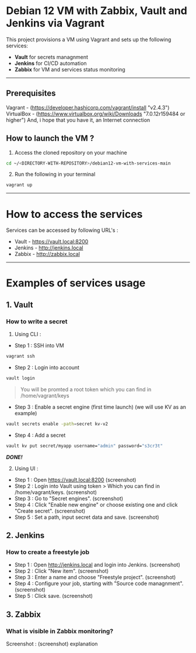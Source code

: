 # Debian 12 VM with Zabbix, Vault and Jenkins via Vagrant
This project provisions a VM using Vagrant and sets up the following services:
- **Vault** for secrets managnment
- **Jenkins** for CI/CD automation
- **Zabbix** for VM and services status monitoring
---
## Prerequisites
Vagrant - (https://developer.hashicorp.com/vagrant/install "v2.4.3")
VirtualBox - (https://www.virtualbox.org/wiki/Downloads "7.0.12r159484 or higher")
And, i hope that you have it, an Internet connection
## How to launch the VM ?
1. Access the cloned repository on your machine
```bash
cd ~/<DIRECTORY-WITH-REPOSITORY>/debian12-vm-with-services-main
```  
2. Run the following in your terminal
```bash
vagrant up
```
---

# How to access the services 
Services can be accessed by following URL's :
- Vault - https://vault.local:8200
- Jenkins - http://jenkins.local
- Zabbix - http://zabbix.local

---
# Examples of services usage
## 1. Vault
### How to write a secret
1. Using CLI :
  * Step 1 : SSH into VM
  ```bash
  vagrant ssh
  ```
  * Step 2 : Login into account
  ```bash
  vault login
  ```
  > You will be promted a root token which you can find in /home/vagrant/keys

  * Step 3 : Enable a secret engine (first time launch) (we will use KV as an example)
  ```bash
  vault secrets enable -path=secret kv-v2
  ```
  * Step 4 : Add a secret 
  ```bash
  vault kv put secret/myapp username="admin" password="s3cr3t"
  ```
**_DONE!_**

2. Using UI :
  * Step 1 : Open https://vault.local:8200
  (screenshot)
  * Step 2 : Login into Vault using token > Which you can find in /home/vagrant/keys. 
  (screenshot)
  * Step 3 : Go to "Secret engines".
  (screenshot)
  * Step 4 : Click "Enable new engine" or choose existing one and click "Create secret".
  (screenshot)
  * Step 5 : Set a path, input secret data and save.
  (screenshot)

## 2. Jenkins
###  How to create a freestyle job
  * Step 1 : Open http://jenkins.local and login into Jenkins.
  (screenshot)
  * Step 2 : Click "New item".
  (screenshot)
  * Step 3 : Enter a name and choose "Freestyle project".
  (screenshot)
  * Step 4 : Configure your job, starting with "Source code managnment".
  (screenshot)
  * Step 5 : Click save.
  (screenshot)

## 3. Zabbix
### What is visible in Zabbix monitoring?
Screenshot :
(screenshot)
explanation


